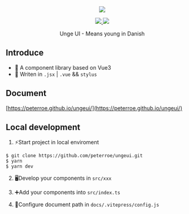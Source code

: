 <div align=center>
    <a href="https://peterroe.github.io/ungeui/">
        <img  src="https://img-blog.csdnimg.cn/4843e19340f1432d9f24de61e16b9bce.png">
    </a>
</div>

<p align="center">
    <a href="https://www.npmjs.org/package/ungeui">
        <img src="https://img.shields.io/npm/v/ungeui.svg">
    </a>
  <a href="https://npmcharts.com/compare/ungeui?minimal=true">
    <img src="http://img.shields.io/npm/dm/ungeui.svg">
  </a>
  <br>
</p>

<p align="center">Unge UI - Means young in Danish</p>

## Introduce

* 🥉 A component library based on Vue3
* 🚀 Writen in `.jsx` | `.vue` && `stylus`

## Document

[https://peterroe.github.io/ungeui/](https://peterroe.github.io/ungeui/)

## Local development

1. ⚡Start project in local enviroment

```
$ git clone https://github.com/peterroe/ungeui.git
$ yarn
$ yarn dev
```

2. 🖥️Develop your components in `src/xxx `

3. ➕Add your components into `src/index.ts`

4. 🔧Configure document path in `docs/.vitepress/config.js`

